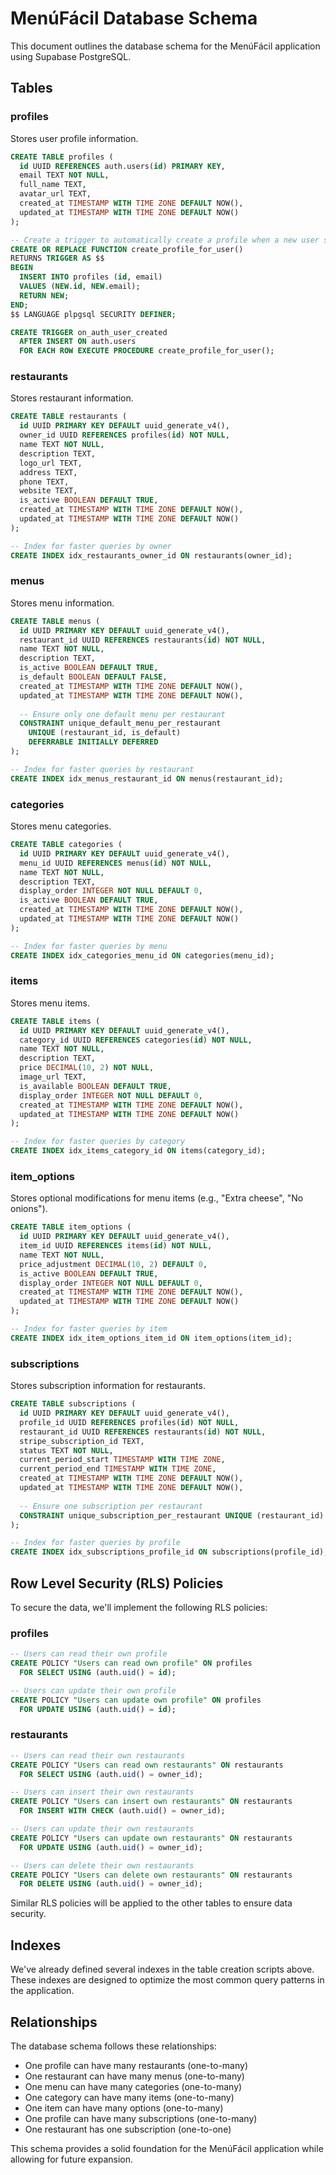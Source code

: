 # MenúFácil Database Schema

This document outlines the database schema for the MenúFácil application using Supabase PostgreSQL.

## Tables

### profiles

Stores user profile information.

```sql
CREATE TABLE profiles (
  id UUID REFERENCES auth.users(id) PRIMARY KEY,
  email TEXT NOT NULL,
  full_name TEXT,
  avatar_url TEXT,
  created_at TIMESTAMP WITH TIME ZONE DEFAULT NOW(),
  updated_at TIMESTAMP WITH TIME ZONE DEFAULT NOW()
);

-- Create a trigger to automatically create a profile when a new user signs up
CREATE OR REPLACE FUNCTION create_profile_for_user()
RETURNS TRIGGER AS $$
BEGIN
  INSERT INTO profiles (id, email)
  VALUES (NEW.id, NEW.email);
  RETURN NEW;
END;
$$ LANGUAGE plpgsql SECURITY DEFINER;

CREATE TRIGGER on_auth_user_created
  AFTER INSERT ON auth.users
  FOR EACH ROW EXECUTE PROCEDURE create_profile_for_user();
```

### restaurants

Stores restaurant information.

```sql
CREATE TABLE restaurants (
  id UUID PRIMARY KEY DEFAULT uuid_generate_v4(),
  owner_id UUID REFERENCES profiles(id) NOT NULL,
  name TEXT NOT NULL,
  description TEXT,
  logo_url TEXT,
  address TEXT,
  phone TEXT,
  website TEXT,
  is_active BOOLEAN DEFAULT TRUE,
  created_at TIMESTAMP WITH TIME ZONE DEFAULT NOW(),
  updated_at TIMESTAMP WITH TIME ZONE DEFAULT NOW()
);

-- Index for faster queries by owner
CREATE INDEX idx_restaurants_owner_id ON restaurants(owner_id);
```

### menus

Stores menu information.

```sql
CREATE TABLE menus (
  id UUID PRIMARY KEY DEFAULT uuid_generate_v4(),
  restaurant_id UUID REFERENCES restaurants(id) NOT NULL,
  name TEXT NOT NULL,
  description TEXT,
  is_active BOOLEAN DEFAULT TRUE,
  is_default BOOLEAN DEFAULT FALSE,
  created_at TIMESTAMP WITH TIME ZONE DEFAULT NOW(),
  updated_at TIMESTAMP WITH TIME ZONE DEFAULT NOW(),
  
  -- Ensure only one default menu per restaurant
  CONSTRAINT unique_default_menu_per_restaurant 
    UNIQUE (restaurant_id, is_default) 
    DEFERRABLE INITIALLY DEFERRED
);

-- Index for faster queries by restaurant
CREATE INDEX idx_menus_restaurant_id ON menus(restaurant_id);
```

### categories

Stores menu categories.

```sql
CREATE TABLE categories (
  id UUID PRIMARY KEY DEFAULT uuid_generate_v4(),
  menu_id UUID REFERENCES menus(id) NOT NULL,
  name TEXT NOT NULL,
  description TEXT,
  display_order INTEGER NOT NULL DEFAULT 0,
  is_active BOOLEAN DEFAULT TRUE,
  created_at TIMESTAMP WITH TIME ZONE DEFAULT NOW(),
  updated_at TIMESTAMP WITH TIME ZONE DEFAULT NOW()
);

-- Index for faster queries by menu
CREATE INDEX idx_categories_menu_id ON categories(menu_id);
```

### items

Stores menu items.

```sql
CREATE TABLE items (
  id UUID PRIMARY KEY DEFAULT uuid_generate_v4(),
  category_id UUID REFERENCES categories(id) NOT NULL,
  name TEXT NOT NULL,
  description TEXT,
  price DECIMAL(10, 2) NOT NULL,
  image_url TEXT,
  is_available BOOLEAN DEFAULT TRUE,
  display_order INTEGER NOT NULL DEFAULT 0,
  created_at TIMESTAMP WITH TIME ZONE DEFAULT NOW(),
  updated_at TIMESTAMP WITH TIME ZONE DEFAULT NOW()
);

-- Index for faster queries by category
CREATE INDEX idx_items_category_id ON items(category_id);
```

### item_options

Stores optional modifications for menu items (e.g., "Extra cheese", "No onions").

```sql
CREATE TABLE item_options (
  id UUID PRIMARY KEY DEFAULT uuid_generate_v4(),
  item_id UUID REFERENCES items(id) NOT NULL,
  name TEXT NOT NULL,
  price_adjustment DECIMAL(10, 2) DEFAULT 0,
  is_active BOOLEAN DEFAULT TRUE,
  display_order INTEGER NOT NULL DEFAULT 0,
  created_at TIMESTAMP WITH TIME ZONE DEFAULT NOW(),
  updated_at TIMESTAMP WITH TIME ZONE DEFAULT NOW()
);

-- Index for faster queries by item
CREATE INDEX idx_item_options_item_id ON item_options(item_id);
```

### subscriptions

Stores subscription information for restaurants.

```sql
CREATE TABLE subscriptions (
  id UUID PRIMARY KEY DEFAULT uuid_generate_v4(),
  profile_id UUID REFERENCES profiles(id) NOT NULL,
  restaurant_id UUID REFERENCES restaurants(id) NOT NULL,
  stripe_subscription_id TEXT,
  status TEXT NOT NULL,
  current_period_start TIMESTAMP WITH TIME ZONE,
  current_period_end TIMESTAMP WITH TIME ZONE,
  created_at TIMESTAMP WITH TIME ZONE DEFAULT NOW(),
  updated_at TIMESTAMP WITH TIME ZONE DEFAULT NOW(),
  
  -- Ensure one subscription per restaurant
  CONSTRAINT unique_subscription_per_restaurant UNIQUE (restaurant_id)
);

-- Index for faster queries by profile
CREATE INDEX idx_subscriptions_profile_id ON subscriptions(profile_id);
```

## Row Level Security (RLS) Policies

To secure the data, we'll implement the following RLS policies:

### profiles

```sql
-- Users can read their own profile
CREATE POLICY "Users can read own profile" ON profiles
  FOR SELECT USING (auth.uid() = id);

-- Users can update their own profile
CREATE POLICY "Users can update own profile" ON profiles
  FOR UPDATE USING (auth.uid() = id);
```

### restaurants

```sql
-- Users can read their own restaurants
CREATE POLICY "Users can read own restaurants" ON restaurants
  FOR SELECT USING (auth.uid() = owner_id);

-- Users can insert their own restaurants
CREATE POLICY "Users can insert own restaurants" ON restaurants
  FOR INSERT WITH CHECK (auth.uid() = owner_id);

-- Users can update their own restaurants
CREATE POLICY "Users can update own restaurants" ON restaurants
  FOR UPDATE USING (auth.uid() = owner_id);

-- Users can delete their own restaurants
CREATE POLICY "Users can delete own restaurants" ON restaurants
  FOR DELETE USING (auth.uid() = owner_id);
```

Similar RLS policies will be applied to the other tables to ensure data security.

## Indexes

We've already defined several indexes in the table creation scripts above. These indexes are designed to optimize the most common query patterns in the application.

## Relationships

The database schema follows these relationships:

- One profile can have many restaurants (one-to-many)
- One restaurant can have many menus (one-to-many)
- One menu can have many categories (one-to-many)
- One category can have many items (one-to-many)
- One item can have many options (one-to-many)
- One profile can have many subscriptions (one-to-many)
- One restaurant has one subscription (one-to-one)

This schema provides a solid foundation for the MenúFácil application while allowing for future expansion. 